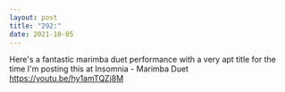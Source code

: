 ```yaml
---
layout: post
title: "292:"
date: 2021-10-05
---
```


Here's a fantastic marimba duet performance with a very apt title for the time I'm posting this at
 Insomnia - Marimba Duet
https://youtu.be/hy1amTQZj8M

